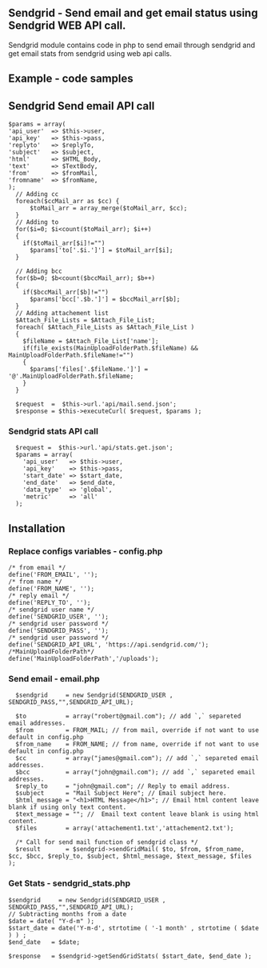 ## Sendgrid - Send email and get email status using Sendgrid WEB API call.
Sendgrid module contains code in php to send email through sendgrid and get email stats from sendgrid using web api calls.

## Example - code samples
    
  ## Sendgrid Send email API call
  
	$params = array(
	'api_user'  => $this->user,
	'api_key'   => $this->pass,
	'replyto'   => $replyTo,
	'subject'   => $subject,
	'html'      => $HTML_Body,
	'text'      => $TextBody,
	'from'      => $fromMail,
	'fromname'  => $fromName,
	);
      // Adding cc
      foreach($ccMail_arr as $cc) {
          $toMail_arr = array_merge($toMail_arr, $cc);
      }
      // Adding to
      for($i=0; $i<count($toMail_arr); $i++)
      {
        if($toMail_arr[$i]!="")
          $params['to['.$i.']'] = $toMail_arr[$i];
      }
       
      // Adding bcc
      for($b=0; $b<count($bccMail_arr); $b++)
      {
        if($bccMail_arr[$b]!="")
          $params['bcc['.$b.']'] = $bccMail_arr[$b];
      }      
      // Adding attachement list
      $Attach_File_Lists = $Attach_File_List; 
      foreach( $Attach_File_Lists as $Attach_File_List )
      {
        $fileName = $Attach_File_List['name'];        
        if(file_exists(MainUploadFolderPath.$fileName) && MainUploadFolderPath.$fileName!="")
        {
          $params['files['.$fileName.']'] = '@'.MainUploadFolderPath.$fileName;          
        }
      }
    
      $request  =  $this->url.'api/mail.send.json';
      $response = $this->executeCurl( $request, $params );

### Sendgrid stats API call
      $request =  $this->url.'api/stats.get.json';
      $params = array(
        'api_user'   => $this->user,
        'api_key'    => $this->pass,
        'start_date' => $start_date,
        'end_date'   => $end_date,
        'data_type'  => 'global',
        'metric'     => 'all'
      ); 
## Installation
### Replace configs variables - config.php
	/* from email */
	define('FROM_EMAIL', '');
	/* from name */
	define('FROM_NAME', '');
	/* reply email */
	define('REPLY_TO', ''); 
	/* sendgrid user name */
	define('SENDGRID_USER', '');
	/* sendgrid user password */
	define('SENDGRID_PASS', '');
	/* sendgrid user password */
	define('SENDGRID_API_URL', 'https://api.sendgrid.com/');
	/*MainUploadFolderPath*/
	define('MainUploadFolderPath','/uploads');
	
### Send email - email.php
	  $sendgrid     = new Sendgrid(SENDGRID_USER , SENDGRID_PASS,"",SENDGRID_API_URL);
	
	  $to           = array("robert@gmail.com"); // add `,` separeted email addresses.
	  $from         = FROM_MAIL; // from mail, override if not want to use default in config.php
	  $from_name    = FROM_NAME; // from name, override if not want to use default in config.php
	  $cc           = array("james@gmail.com"); // add `,` separeted email addresses.
	  $bcc          = array("john@gmail.com"); // add `,` separeted email addresses.
	  $reply_to     = "john@gmail.com"; // Reply to email address.
	  $subject      = "Mail Subject Here"; // Email subject here.
	  $html_message = "<h1>HTML Message</h1>"; // Email html content leave blank if using only text content.
	  $text_message = ""; //  Email text content leave blank is using html content. 
	  $files        = array('attachement1.txt','attachement2.txt'); 
	
	  /* Call for send mail function of sendgrid class */
	  $result       = $sendgrid->sendGridMail( $to, $from, $from_name, $cc, $bcc, $reply_to, $subject, $html_message, $text_message, $files ); 


### Get Stats  - sendgrid_stats.php
   	$sendgrid     = new Sendgrid(SENDGRID_USER , SENDGRID_PASS,"",SENDGRID_API_URL);
	// Subtracting months from a date
	$date = date( "Y-d-m" );
	$start_date = date('Y-m-d', strtotime ( '-1 month' , strtotime ( $date ) ) ;	
	$end_date   = $date;

	$response   = $sendgrid->getSendGridStats( $start_date, $end_date );

